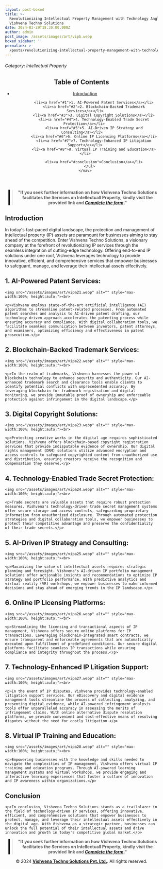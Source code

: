 ```yaml
---
layout: post-boxed
title: >-
  Revolutionizing Intellectual Property Management with Technology Angle:
  Vishvena Techno Solutions
date: 2024-03-29T18:30:00.000Z
author: admin
post_image: /assets/images/art/vipb.webp
boxed_sidebar: ''
permalink: >-
  /posts/revolutionizing-intellectual-property-management-with-technology-angle:-vishvena-techno-solutions
---
```


###### Category: Intellectual Property

<html lang="en">
<head>
    <meta charset="UTF-8">
    <meta name="viewport" content="width=device-width, initial-scale=1.0">
    <title><h1>Revolutionizing Intellectual Property Management with Technology Angle: Vishvena Techno Solutions</h1></title>
    <meta name="description" content="Discover how Vishvena Techno Solutions integrates cutting-edge technology to revolutionize IP management, safeguarding and leveraging intellectual assets effectively.">
</head>
<body>
   <header>
<h2>Table of Contents</h2>
   <nav>
		<ul>
			<li><a href="#introduction">Introduction</a></li>

```
		<li><a href="#1">1. AI-Powered Patent Services</a></li>
		<li><a href="#2">2. Blockchain-Backed Trademark Services</a></li>
		<li><a href="#3">3. Digital Copyright Solutions</a></li>
		<li><a href="#4">4. Technology-Enabled Trade Secret Protection</a></li>	
		<li><a href="#5">5. AI-Driven IP Strategy and Consulting</a></li>	
		<li><a href="#6">6. Online IP Licensing Platforms</a></li>
		<li><a href="#7">7. Technology-Enhanced IP Litigation Support</a></li>
		<li><a href="#8">8. Virtual IP Training and Education</a></li>
		
		<li><a href="#conclusion">Conclusion</a></li>
	</ul>
</nav>
```

</header>

<center><blockquote style="position:relative;">
<p><b style="font-size:1em;">"If you seek further information on how Vishvena Techno Solutions facilitates the Services on Intellectuall Property, kindly visit the provided link and <a href="/contact"><i>Complete the form</i></a>."</b></p>
<div style="position:absolute; top:0; bottom:0; left:-15px; border-left:5px solid black;"></div>
</blockquote></center>

<article>
    <section id="introduction">
        <h2>Introduction</h2>
        <p>In today's fast-paced digital landscape, the protection and management of intellectual property (IP) assets are paramount for businesses aiming to stay ahead of the competition. Enter Vishvena Techno Solutions, a visionary company at the forefront of revolutionizing IP services through the seamless integration of cutting-edge technology. Offering end-to-end IP solutions under one roof, Vishvena leverages technology to provide innovative, efficient, and comprehensive services that empower businesses to safeguard, manage, and leverage their intellectual assets effectively.</p>

</section>

<section id="1">
	<h2>1. AI-Powered Patent Services:</h2>

```
<img src="/assets/images/art/vipa21.webp" alt="" style="max-width:100%; height:auto;"><br>

<p>Vishvena employs state-of-the-art artificial intelligence (AI) algorithms to streamline patent-related processes. From automated patent searches and analysis to AI-driven patent drafting, our technology-driven approach accelerates the patenting process while ensuring accuracy and compliance. With digital collaboration tools, we facilitate seamless communication between inventors, patent attorneys, and examiners, optimizing efficiency and effectiveness in patent prosecution.</p>
```

</section>

<section id="2">
	<h2>2. Blockchain-Backed Trademark Services:</h2>

```
<img src="/assets/images/art/vipa22.webp" alt="" style="max-width:100%; height:auto;"><br>

<p>In the realm of trademarks, Vishvena harnesses the power of blockchain technology to enhance security and authenticity. Our AI-enhanced trademark search and clearance tools enable clients to identify potential conflicts with unprecedented accuracy. By leveraging blockchain for trademark registration and digital monitoring, we provide immutable proof of ownership and enforceable protection against infringement in the digital landscape.</p>
```

</section>

<section id="3">
	<h2>3. Digital Copyright Solutions:</h2>

```
<img src="/assets/images/art/vipa23.webp" alt="" style="max-width:100%; height:auto;"><br>

<p>Protecting creative works in the digital age requires sophisticated solutions. Vishvena offers blockchain-based copyright registration services that provide indisputable evidence of ownership. Our digital rights management (DRM) solutions utilize advanced encryption and access controls to safeguard copyrighted content from unauthorized use and distribution, ensuring creators receive the recognition and compensation they deserve.</p>
```

</section>

<section id="4">
	<h2>4. Technology-Enabled Trade Secret Protection:</h2>

```
<img src="/assets/images/art/vipa24.webp" alt="" style="max-width:100%; height:auto;"><br>

<p>Trade secrets are valuable assets that require robust protection measures. Vishvena's technology-driven trade secret management systems offer secure storage and access controls, safeguarding proprietary information from unauthorized disclosure. Through automated protection strategies and digital collaboration tools, we empower businesses to protect their competitive advantage and preserve the confidentiality of their trade secrets.</p>
```

</section>

<section id="5">
	<h2>5. AI-Driven IP Strategy and Consulting:</h2>

```
<img src="/assets/images/art/vipa25.webp" alt="" style="max-width:100%; height:auto;"><br>

<p>Maximizing the value of intellectual assets requires strategic planning and foresight. Vishvena's AI-driven IP portfolio management solutions offer actionable insights and recommendations to optimize IP strategy and portfolio performance. With predictive analytics and virtual reality (VR) workshops, we empower businesses to make informed decisions and stay ahead of emerging trends in the IP landscape.</p>
```

</section>

<section id="6">
	<h2>6. Online IP Licensing Platforms:</h2>

```
<img src="/assets/images/art/vipa26.webp" alt="" style="max-width:100%; height:auto;"><br>

<p>Streamlining the licensing and transactional aspects of IP management, Vishvena offers secure online platforms for IP transactions. Leveraging blockchain-integrated smart contracts, we ensure transparent and enforceable agreements that are automatically executed upon fulfillment of predefined conditions. Our secure digital platforms facilitate seamless IP transactions while ensuring compliance and integrity throughout the process.</p>
```

</section>

<section id="7">
	<h2>7. Technology-Enhanced IP Litigation Support:</h2>

```
<img src="/assets/images/art/vipa27.webp" alt="" style="max-width:100%; height:auto;"><br>

<p>In the event of IP disputes, Vishvena provides technology-enabled litigation support services. Our eDiscovery and digital evidence management tools streamline the process of collecting, analyzing, and presenting digital evidence, while AI-powered infringement analysis tools offer unparalleled accuracy in assessing the merits of infringement claims. With online alternative dispute resolution platforms, we provide convenient and cost-effective means of resolving disputes without the need for costly litigation.</p>
```

</section>

<section id="8">
	<h2>8. Virtual IP Training and Education:</h2>

```
<img src="/assets/images/art/vipa28.webp" alt="" style="max-width:100%; height:auto;"><br>

<p>Empowering businesses with the knowledge and skills needed to navigate the complexities of IP management, Vishvena offers virtual IP training and education programs. Through AI-powered learning management systems and virtual workshops, we provide engaging and interactive learning experiences that foster a culture of innovation and IP awareness within organizations.</p>
```

</section>

<section id="#conclusion">
	<h2>Conclusion</h2>

```
<p>In conclusion, Vishvena Techno Solutions stands as a trailblazer in the field of technology-driven IP services, offering innovative, efficient, and comprehensive solutions that empower businesses to protect, manage, and leverage their intellectual assets effectively in the digital age. With Vishvena as a strategic partner, businesses can unlock the full potential of their intellectual assets and drive innovation and growth in today's competitive global market.</p>
```

</section>
</article>

<center><blockquote style="position:relative;">
<p><b style="font-size:1em;">"If you seek further information on how Vishvena Techno Solutions facilitates the Services on Intellectuall Property, kindly visit the provided link and <a href="/contact"><i>Complete the form</i></a>."</b></p>
<div style="position:absolute; top:0; bottom:0; left:-15px; border-left:5px solid black;"></div>
</blockquote></center>

<footer>
<center><p>&copy; 2024 <a href="https://vishvena.com"><b>Vishvena Techno Solutions Pvt. Ltd.</b></a>. All rights reserved.</p></center>

</footer>
</body>
</html>
